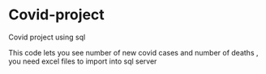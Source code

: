 # Covid-project
Covid project using sql

This code lets you see number of new covid cases and number of deaths , you need excel files to import into sql server
